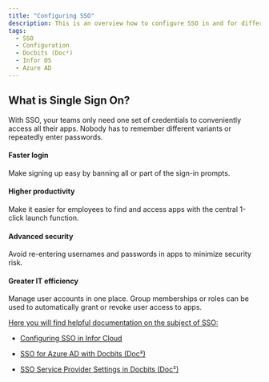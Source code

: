 ```yaml
---
title: "Configuring SSO"
description: This is an overview how to configure SSO in and for different environments. From Infor Cloud to Azure Active Directory. All links are to be found here.
tags:
  - SSO
  - Configuration
  - Docbits (Doc²)
  - Infor OS
  - Azure AD
---
```


## What is Single Sign On?
With SSO, your teams only need one set of credentials to conveniently access all their apps. Nobody has to remember different variants or repeatedly enter passwords.

#### Faster login
Make signing up easy by banning all or part of the sign-in prompts.

#### Higher productivity
Make it easier for employees to find and access apps with the central 1-click launch function.

#### Advanced security
Avoid re-entering usernames and passwords in apps to minimize security risk.

#### Greater IT efficiency
Manage user accounts in one place. Group memberships or roles can be used to automatically grant or revoke user access to apps.


<ins>Here you will find helpful documentation on the subject of SSO:</ins>

* [Configuring SSO in Infor Cloud](/docbits/doc2-with-infor/configuring-sso-in-cloud/)

* [SSO for Azure AD with Docbits (Doc²)](/docbits/sso/sso-for-azure-ad/)

* [SSO Service Provider Settings in Docbits (Doc²)](/docbits/settings-sso-settings/)